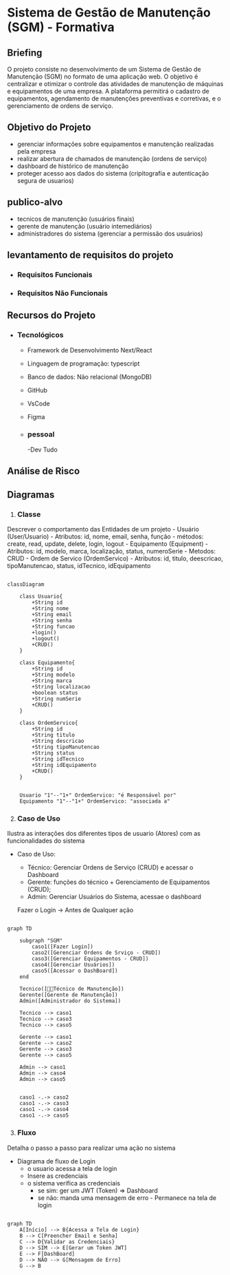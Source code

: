 # Sistema de Gestão de Manutenção (SGM) - Formativa

## Briefing
O projeto consiste no desenvolvimento de um Sistema de Gestão de Manutenção (SGM) no formato de uma aplicação web. O objetivo é centralizar e otimizar o controle das atividades de manutenção de máquinas e equipamentos de uma empresa. A plataforma permitirá o cadastro de equipamentos, agendamento de manutenções preventivas e corretivas, e o gerenciamento de ordens de serviço.

## Objetivo do Projeto
- gerenciar informações sobre equipamentos e manutenção realizadas pela empresa
- realizar abertura de chamados de manutenção (ordens de serviço)
- dashboard de histórico de manutenção
- proteger acesso aos dados do sistema (cripitografia e autenticação segura de usuarios)

## publico-alvo
- tecnicos de manutenção (usuários finais)
- gerente de manutenção (usuário intemediários)
- administradores do sistema (gerenciar a permissão dos usuários)

## levantamento de requisitos do projeto
- ### Requisitos Funcionais
- ### Requisitos Não Funcionais

## Recursos do Projeto
  - ### Tecnológicos
      - Framework de Desenvolvimento Next/React
      - Linguagem de programação: typescript
      - Banco de dados: Não relacional (MongoDB)
      - GitHub
      - VsCode
      - Figma

    - ### pessoal
        -Dev Tudo

## Análise de Risco

## Diagramas

1. ### Classe
Descrever o comportamento das Entidades de um projeto
    - Usuário (User/Usuario)
        - Atributos: id, nome, email, senha, função
        - métodos:  create, read, update, delete, login, logout
    - Equipamento (Equipment)
         - Atributos: id, modelo, marca, localização, status, numeroSerie
         - Metodos: CRUD
    - Ordem de Servico (OrdemServico)
        - Atributos: id, titulo, deescricao, tipoManutencao, status, idTecnico, idEquipamento
```mermaid

classDiagram

    class Usuario{
        +String id
        +String nome
        +String email
        +String senha
        +String funcao
        +login()
        +logout()
        +CRUD()
    }

    class Equipamento{
        +String id
        +String modelo
        +String marca
        +String localizacao
        +boolean status
        +String numSerie
        +CRUD()
    }

    class OrdemServico{
        +String id
        +String titulo
        +String descricao
        +String tipoManutencao
        +String status
        +String idTecnico
        +String idEquipamento
        +CRUD()
    }


    Usuario "1"--"1+" OrdemServico: "é Responsável por"
    Equipamento "1"--"1+" OrdemServico: "associada a"

```
2. ### Caso de Uso
Ilustra as interações dos diferentes tipos de usuario (Atores) com as funcionalidades do sistema

- Caso de Uso:
   - Técnico: Gerenciar Ordens de Serviço (CRUD) e acessar o Dashboard
   - Gerente: funções do técnico + Gerenciamento de Equipamentos (CRUD);
   - Admin: Gerenciar Usuários do Sistema, acessae o dashboard

   Fazer o Login -> Antes de Qualquer ação

```mermaid

graph TD

    subgraph "SGM"
        caso1([Fazer Login])
        caso2([Gerenciar Ordens de Srviço - CRUD])
        caso3([Gerenciar Equipamentos - CRUD])
        caso4([Gerenciar Usuários])
        caso5([Acessar o DashBoard])
    end

    Tecnico([👩‍🔧Técnico de Manutenção])
    Gerente([Gerente de Manutenção])
    Admin([Administrador do Sistema])

    Tecnico --> caso1
    Tecnico --> caso3
    Tecnico --> caso5

    Gerente --> caso1
    Gerente --> caso2
    Gerente --> caso3
    Gerente --> caso5

    Admin --> caso1
    Admin --> caso4
    Admin --> caso5

    
    caso1 -.-> caso2
    caso1 -.-> caso3
    caso1 -.-> caso4
    caso1 -.-> caso5
```
 
 3. ### Fluxo
 Detalha o passo a passo para realizar uma ação no sistema

 - Diagrama de fluxo de Login
     - o usuario acessa a tela de login
     - Insere as credenciais
     - o sistema verifica as credenciais
         - se sim: ger um JWT (Token) => Dashboard
         - se não: manda uma mensagem de erro - Permanece na tela de login

```mermaid

graph TD
    A[Início] --> B{Acessa a Tela de Login}
    B --> C[Preencher Email e Senha]
    C --> D{Validar as Credenciais}
    D --> SIM --> E[Gerar um Token JWT]
    E --> F[DashBoard]
    D --> NÃO --> G[Mensagem de Erro]
    G --> B